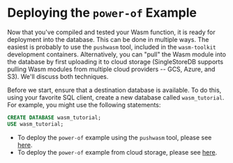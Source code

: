 <!-- GENERATED FILE; DO NOT CHANGE! -->

# Deploying the `power-of` Example
Now that you've compiled and tested your Wasm function, it is ready for deployment into the database.  This can be done in multiple ways.  The easiest is probably to use the `pushwasm` tool, included in the `wasm-toolkit` development containers.  Alternatively, you can "pull" the Wasm module into the database by first uploading it to cloud storage (SingleStoreDB supports pulling Wasm modules from multiple cloud providers -- GCS, Azure, and S3).  We'll discuss both techniques.

Before we start, ensure that a destination database is available.  To do this, using your favorite SQL client, create a new database called `wasm_tutorial`.  For example, you might use the following statements:

```sql
CREATE DATABASE wasm_tutorial;
USE wasm_tutorial;
```


- To deploy the `power-of` example using the `pushwasm` tool, please see [here](Tutorial-Deploy-Power-Push.md).
- To deploy the `power-of` example from cloud storage, please see [here](Tutorial-Deploy-Power-Cloud.md).

